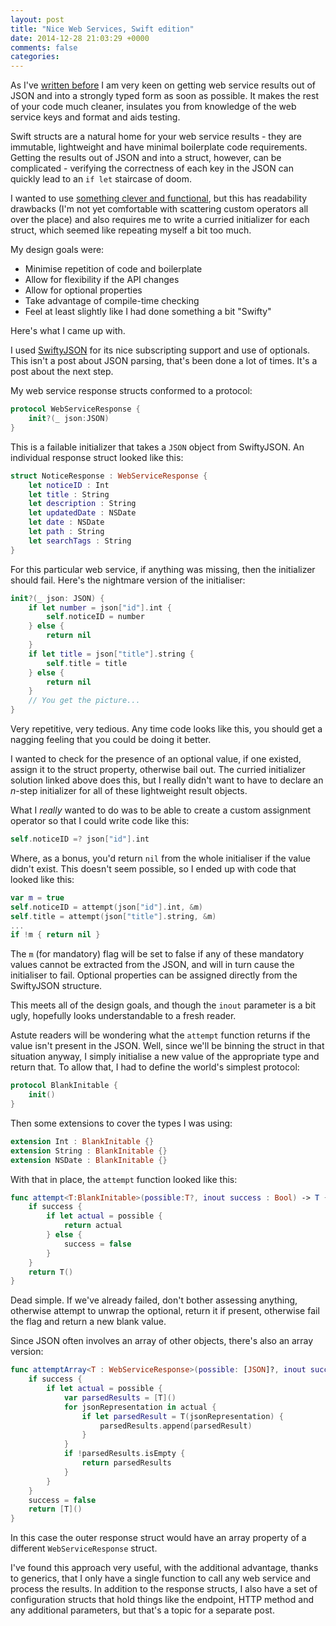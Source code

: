 ```yaml
---
layout: post
title: "Nice Web Services, Swift edition"
date: 2014-12-28 21:03:29 +0000
comments: false
categories: 
---
```


As I've [written before](http://commandshift.co.uk/blog/2014/01/02/nice-web-services/) I am very keen on getting web service results out of JSON and into a strongly typed form as soon as possible. It makes the rest of your code much cleaner, insulates you from knowledge of the web service keys and format and aids testing. 

Swift structs are a natural home for your web service results - they are immutable, lightweight and have minimal boilerplate code requirements. Getting the results out of JSON and into a struct, however, can be complicated - verifying the correctness of each key in the JSON can quickly lead to an `if let` staircase of doom. 

I wanted to use [something clever and functional](http://robots.thoughtbot.com/efficient-json-in-swift-with-functional-concepts-and-generics), but this has readability drawbacks (I'm not yet comfortable with scattering custom operators all over the place) and also requires me to write a curried initializer for each struct, which seemed like repeating myself a bit too much. 

My design goals were:

- Minimise repetition of code and boilerplate
- Allow for flexibility if the API changes
- Allow for optional properties
- Take advantage of compile-time checking
- Feel at least slightly like I had done something a bit "Swifty"

Here's what I came up with.

<!--more-->

I used [SwiftyJSON](https://github.com/SwiftyJSON/SwiftyJSON) for its nice subscripting support and use of optionals. This isn't a post about JSON parsing, that's been done a lot of times. It's a post about the next step.

My web service response structs conformed to a protocol:

```swift
protocol WebServiceResponse {
    init?(_ json:JSON)
}
```

This is a failable initializer that takes a `JSON` object from SwiftyJSON. An individual response struct looked like this:

```swift
struct NoticeResponse : WebServiceResponse {
    let noticeID : Int
    let title : String
    let description : String
    let updatedDate : NSDate
    let date : NSDate
    let path : String
    let searchTags : String
}
```

For this particular web service, if anything was missing, then the initializer should fail. Here's the nightmare version of the initialiser:

```swift
init?(_ json: JSON) {
	if let number = json["id"].int {
		self.noticeID = number
	} else {
		return nil
	}
	if let title = json["title"].string {
		self.title = title
	} else {
		return nil
	}
	// You get the picture...
}
```

Very repetitive, very tedious. Any time code looks like this, you should get a nagging feeling that you could be doing it better. 

I wanted to check for the presence of an optional value, if one existed, assign it to the struct property, otherwise bail out. The curried initializer solution linked above does this, but I really didn't want to have to declare an _n_-step initializer for all of these lightweight result objects.

What I _really_ wanted to do was to be able to create a custom assignment operator so that I could write code like this:

```swift
self.noticeID =? json["id"].int
```

Where, as a bonus, you'd return `nil` from the whole initialiser if the value didn't exist. This doesn't seem possible, so I ended up with code that looked like this:

```swift
var m = true
self.noticeID = attempt(json["id"].int, &m)
self.title = attempt(json["title"].string, &m)
...
if !m { return nil }
```

The `m` (for mandatory) flag will be set to false if any of these mandatory values cannot be extracted from the JSON, and will in turn cause the initialiser to fail. Optional properties can be assigned directly from the SwiftyJSON structure.

This meets all of the design goals, and though the `inout` parameter is a bit ugly, hopefully looks understandable to a fresh reader. 

Astute readers will be wondering what the `attempt` function returns if the value isn't present in the JSON. Well, since we'll be binning the struct in that situation anyway, I simply initialise a new value of the appropriate type and return that. To allow that, I had to define the world's simplest protocol:

```swift
protocol BlankInitable {
    init()
}
```

Then some extensions to cover the types I was using:

```swift
extension Int : BlankInitable {}
extension String : BlankInitable {}
extension NSDate : BlankInitable {}
```

With that in place, the `attempt` function looked like this: 

```swift
func attempt<T:BlankInitable>(possible:T?, inout success : Bool) -> T {
    if success {
        if let actual = possible {
            return actual
        } else {
            success = false
        }
    }
    return T()
}
```

Dead simple. If we've already failed, don't bother assessing anything, otherwise attempt to unwrap the optional, return it if present, otherwise fail the flag and return a new blank value.

Since JSON often involves an array of other objects, there's also an array version:

```swift
func attemptArray<T : WebServiceResponse>(possible: [JSON]?, inout success : Bool) -> [T] {
    if success {
        if let actual = possible {
            var parsedResults = [T]()
            for jsonRepresentation in actual {
                if let parsedResult = T(jsonRepresentation) {
                    parsedResults.append(parsedResult)
                }
            }
            if !parsedResults.isEmpty {
                return parsedResults
            }
        }
    }
    success = false
    return [T]()
}
```

In this case the outer response struct would have an array property of a different `WebServiceResponse` struct. 

I've found this approach very useful, with the additional advantage, thanks to generics, that I only have a single function to call any web service and process the results. In addition to the response structs, I also have a set of configuration structs that hold things like the endpoint, HTTP method and any additional parameters, but that's a topic for a separate post. 